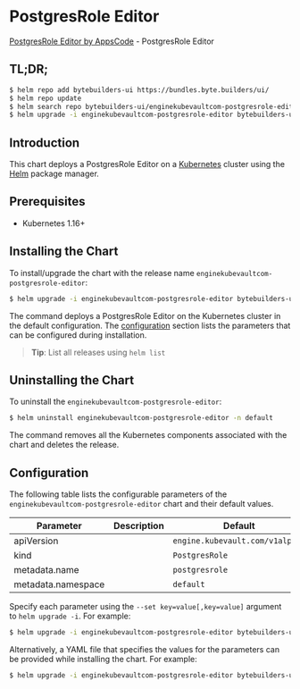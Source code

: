 # PostgresRole Editor

[PostgresRole Editor by AppsCode](https://byte.builders) - PostgresRole Editor

## TL;DR;

```bash
$ helm repo add bytebuilders-ui https://bundles.byte.builders/ui/
$ helm repo update
$ helm search repo bytebuilders-ui/enginekubevaultcom-postgresrole-editor --version=v0.4.3
$ helm upgrade -i enginekubevaultcom-postgresrole-editor bytebuilders-ui/enginekubevaultcom-postgresrole-editor -n default --create-namespace --version=v0.4.3
```

## Introduction

This chart deploys a PostgresRole Editor on a [Kubernetes](http://kubernetes.io) cluster using the [Helm](https://helm.sh) package manager.

## Prerequisites

- Kubernetes 1.16+

## Installing the Chart

To install/upgrade the chart with the release name `enginekubevaultcom-postgresrole-editor`:

```bash
$ helm upgrade -i enginekubevaultcom-postgresrole-editor bytebuilders-ui/enginekubevaultcom-postgresrole-editor -n default --create-namespace --version=v0.4.3
```

The command deploys a PostgresRole Editor on the Kubernetes cluster in the default configuration. The [configuration](#configuration) section lists the parameters that can be configured during installation.

> **Tip**: List all releases using `helm list`

## Uninstalling the Chart

To uninstall the `enginekubevaultcom-postgresrole-editor`:

```bash
$ helm uninstall enginekubevaultcom-postgresrole-editor -n default
```

The command removes all the Kubernetes components associated with the chart and deletes the release.

## Configuration

The following table lists the configurable parameters of the `enginekubevaultcom-postgresrole-editor` chart and their default values.

|     Parameter      | Description |                  Default                   |
|--------------------|-------------|--------------------------------------------|
| apiVersion         |             | <code>engine.kubevault.com/v1alpha1</code> |
| kind               |             | <code>PostgresRole</code>                  |
| metadata.name      |             | <code>postgresrole</code>                  |
| metadata.namespace |             | <code>default</code>                       |


Specify each parameter using the `--set key=value[,key=value]` argument to `helm upgrade -i`. For example:

```bash
$ helm upgrade -i enginekubevaultcom-postgresrole-editor bytebuilders-ui/enginekubevaultcom-postgresrole-editor -n default --create-namespace --version=v0.4.3 --set apiVersion=engine.kubevault.com/v1alpha1
```

Alternatively, a YAML file that specifies the values for the parameters can be provided while
installing the chart. For example:

```bash
$ helm upgrade -i enginekubevaultcom-postgresrole-editor bytebuilders-ui/enginekubevaultcom-postgresrole-editor -n default --create-namespace --version=v0.4.3 --values values.yaml
```
